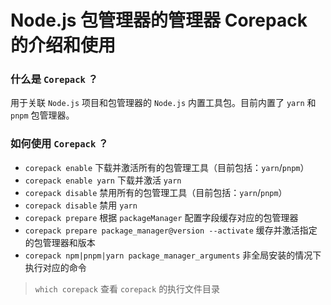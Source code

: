 # Node.js 包管理器的管理器 Corepack 的介绍和使用

### 什么是 `Corepack` ？

用于关联 `Node.js` 项目和包管理器的 `Node.js` 内置工具包。目前内置了 `yarn` 和 `pnpm` 包管理器。

### 如何使用 `Corepack` ？

- `corepack enable` 下载并激活所有的包管理工具（目前包括：`yarn`/`pnpm`）
- `corepack enable yarn` 下载并激活 `yarn`
- `corepack disable` 禁用所有的包管理工具（目前包括：`yarn`/`pnpm`）
- `corepack disable` 禁用 `yarn`
- `corepack prepare` 根据 `packageManager` 配置字段缓存对应的包管理器
- `corepack prepare package_manager@version --activate` 缓存并激活指定的包管理器和版本
- `corepack npm|pnpm|yarn package_manager_arguments` 非全局安装的情况下执行对应的命令

> `which corepack` 查看 `corepack` 的执行文件目录

